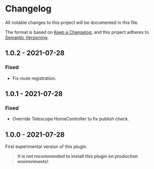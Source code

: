 # Changelog
All notable changes to this project will be documented in this file.

The format is based on [Keep a Changelog](https://keepachangelog.com/en/1.0.0/),
and this project adheres to [Semantic Versioning](https://semver.org/spec/v2.0.0.html).

## 1.0.2 - 2021-07-28
### Fixed
- Fix route registration.

## 1.0.1 - 2021-07-28
### Fixed
- Override Telescope HomeController to fix publish check.

## 1.0.0 - 2021-07-28

First experimental version of this plugin.

>**It is not recommended to install this plugin on production environments!**
